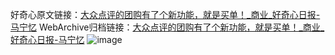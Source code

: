 好奇心原文链接：[大众点评的团购有了个新功能，就是买单！_商业_好奇心日报-马宁忆](https://www.qdaily.com/articles/8848.html)
WebArchive归档链接：[大众点评的团购有了个新功能，就是买单！_商业_好奇心日报-马宁忆](http://web.archive.org/web/20190623153551/https://www.qdaily.com/articles/8848.html)
![image](http://ww3.sinaimg.cn/large/007d5XDply1g3vdyed106j30u02v94qp)